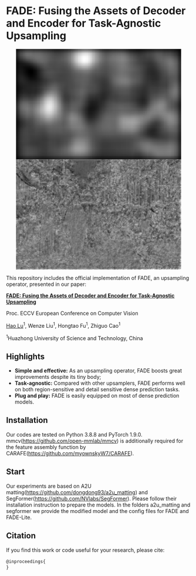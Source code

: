 # FADE: Fusing the Assets of Decoder and Encoder for Task-Agnostic Upsampling

<center class="half"> 
  <img src="carafe.gif" width="450" title="CARAFE" align="center"/>
  <img src="fade.gif" width="450" title="FADE" align="center"/>
</center>

This repository includes the official implementation of FADE, an upsampling operator, presented in our paper:

**[FADE: Fusing the Assets of Decoder and Encoder for Task-Agnostic Upsampling](https://arxiv.org/abs/)**

Proc. ECCV European Conference on Computer Vision

[Hao Lu](https://sites.google.com/site/poppinace/)<sup>1</sup>, Wenze Liu<sup>1</sup>, Hongtao Fu<sup>1</sup>, Zhiguo Cao<sup>1</sup>

<sup>1</sup>Huazhong University of Science and Technology, China

## Highlights
- **Simple and effective:** As an upsampling operator, FADE boosts great improvements despite its tiny body;
- **Task-agnostic:** Compared with other upsamplers, FADE performs well on both region-sensitive and detail sensitive dense prediction tasks.
- **Plug and play:** FADE is easily equipped on most of dense prediction models.

## Installation
Our codes are tested on Python 3.8.8 and PyTorch 1.9.0. mmcv(https://github.com/open-mmlab/mmcv) is additionally required for the feature assembly function by CARAFE(https://github.com/myownskyW7/CARAFE).

## Start
Our experiments are based on A2U matting(https://github.com/dongdong93/a2u_matting) and SegFormer(https://github.com/NVlabs/SegFormer). Please follow their installation instruction to prepare the models. In the folders a2u_matting and segformer we provide the modified model and the config files for FADE and FADE-Lite.

## Citation
If you find this work or code useful for your research, please cite:
```
@inproceedings{
}
